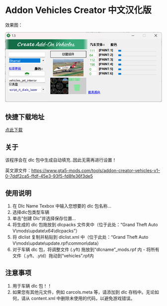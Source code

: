 # Addon Vehicles Creator 中文汉化版
效果图：

![汉化效果图](https://github.com/xiumuzdiao/Addon-Vehicles-Creator_Chinese/blob/main/picture/20240521_174835.png)

## 快捷下载地址
[点此下载](https://github.com/xiumuzdiao/Addon-Vehicles-Creator_Chinese/releases/tag/1.5.0)

## 关于
该程序会在 dlc 包中生成自动填充..因此无需再进行设置！

英文源文件：https://www.gta5-mods.com/tools/addon-creator-vehicles-v1-0-7ddf2ca5-ffdf-45e3-93f5-fd8fe36f3de5

## 使用说明
1. 在 Dlc Name Texbox 中输入您想要的 dlc 包名称...
2. 选择dlc包类型车辆
3. 单击“创建 Dlc”并选择保存位置...
4. 将生成的 dlc 包拖放到 dlcpacks 文件夹中（位于此处：“Grand Theft Auto V\mods\update\x64\dlcpacks”）
5. 将 dlclist 复制并粘贴到 dlclist.xml 中（位于此处：“Grand Theft Auto V\mods\update\update.rpf\common\data）
6. 对于车辆 dlc 包，将调整文件 (.yft) 拖放到“dlcname”_mods.rpf 内 - 将所有文件（.yft、.ytd）拖动到“vehicles”.rpf内

## 注意事项
1. 用于车辆 dlc 包！！
2. 如果您有其他元文件，例如 carcols.meta 等，请添加到 dlc 存档中。无论如何，请从 content.xml 中删除未使用的代码，以避免游戏错误。
